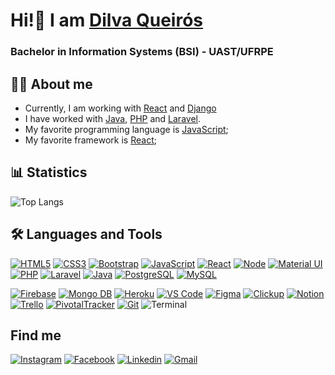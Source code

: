 # Hi!👋 I am <a href="https://github.com/DilvaQueiroz"> Dilva Queirós </a>
### Bachelor in Information Systems (BSI) - UAST/UFRPE


## 👩‍💻 About me
- Currently, I am working with [React](https://reactjs.org/) and [Django](https://www.djangoproject.com/download/)
- I have worked with [Java](https://docs.oracle.com/en/java/), [PHP](https://www.php.net/) and [Laravel](https://laravel.com/).
- My favorite programming language is [JavaScript](https://www.javascript.com/);
- My favorite framework is [React](https://reactjs.org/);

## 📊 Statistics
<!-- ![YOUR github stats](https://github-readme-stats.vercel.app/api?username=DilvaQueiroz&show_icons=true&theme=dark) -->
![Top Langs](https://github-readme-stats.vercel.app/api/top-langs/?username=DilvaQueiroz&theme=dark&layout=compact)

## 🛠 Languages and Tools
[![HTML5](https://img.icons8.com/color/40/000000/html-5.png)](https://devdocs.io/html/)
[![CSS3](https://img.icons8.com/color/40/000000/css3.png)](https://devdocs.io/css/)
[![Bootstrap](https://img.icons8.com/color/40/000000/bootstrap.png)](https://getbootstrap.com/)
[![JavaScript](https://img.icons8.com/color/40/000000/javascript.png)](https://www.javascript.com/)
[![React](https://img.icons8.com/color/48/000000/react-native.png)](https://pt-br.reactjs.org/)
[![Node](https://img.icons8.com/fluency/48/000000/node-js.png)](https://nodejs.org/en/)
[![Material UI](https://img.icons8.com/color/48/000000/material-ui.png)](https://mui.com/pt/)
[![PHP](https://img.icons8.com/color/40/000000/php.png)](https://www.php.net/)
[![Laravel](https://img.icons8.com/fluent/40/000000/laravel.png)](https://laravel.com/)
[![Java](https://img.icons8.com/fluency/48/null/java-coffee-cup-logo.png)](https://www.java.com/)
[![PostgreSQL](https://img.icons8.com/color/40/000000/postgreesql.png)](https://www.postgresql.org/)
[![MySQL](https://img.icons8.com/color/48/000000/mysql-logo.png)](https://www.mysql.com/)
<!--  -->
[![Firebase](https://img.icons8.com/color/48/000000/firebase.png)](https://firebase.google.com/docs/database)
[![Mongo DB](https://img.icons8.com/external-tal-revivo-shadow-tal-revivo/48/000000/external-mongodb-a-cross-platform-document-oriented-database-program-logo-shadow-tal-revivo.png)](https://www.mongodb.com/pt-br)
[![Heroku](https://img.icons8.com/color/48/000000/heroku.png)](https://www.heroku.com/)
[![VS Code](https://img.icons8.com/fluent/40/000000/visual-studio-code-2019.png)](https://code.visualstudio.com/)
[![Figma](https://img.icons8.com/color/48/000000/figma--v1.png)](https://www.figma.com/)
[![Clickup](https://img.icons8.com/bubbles/48/null/clickup.png)](https://app.clickup.com/)
[![Notion](https://img.icons8.com/fluency/48/000000/notion.png)](https://www.notion.so/pt-br)
[![Trello](https://img.icons8.com/color/48/000000/trello.png)](https://trello.com/)
[![PivotalTracker](https://img.icons8.com/external-tal-revivo-color-tal-revivo/48/000000/external-pivotal-tracker-a-project-management-tool-for-developers-around-the-world-logo-color-tal-revivo.png)](https://www.pivotaltracker.com/)
[![Git](https://img.icons8.com/color/40/000000/git.png)](https://git-scm.com/)
![Terminal](https://img.icons8.com/color/40/000000/console.png)
<!-- [![GitHub](https://img.icons8.com/fluent/40/000000/github.png)](https://github.com/) -->
<!-- [![Semantic](http://semantic-ui.com/images/logo.png)](https://semantic-ui.com/introduction/getting-started.html) -->

<!--  ## 📚 What am I studying? -->

## Find me
[![Instagram](https://img.icons8.com/color/40/000000/instagram-new.png)](https://www.instagram.com/dilvaqueiroz/)
[![Facebook](https://img.icons8.com/color/40/000000/facebook-new.png)](https://pt-br.facebook.com/dilva.queiroz)
[![Linkedin](https://img.icons8.com/color/40/000000/linkedin.png)](https://www.linkedin.com/in/dilva-queir%C3%B3s-8335811b7/)
[![Gmail](https://img.icons8.com/color/40/000000/gmail-new.png)](mailto:queirozdilva0@gmail.com)
